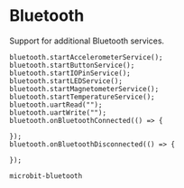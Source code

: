 # Bluetooth

Support for additional Bluetooth services.

```cards
bluetooth.startAccelerometerService();
bluetooth.startButtonService();
bluetooth.startIOPinService();
bluetooth.startLEDService();
bluetooth.startMagnetometerService();
bluetooth.startTemperatureService();
bluetooth.uartRead("");
bluetooth.uartWrite("");
bluetooth.onBluetoothConnected(() => {
    
});
bluetooth.onBluetoothDisconnected(() => {
    
});
```

```package
microbit-bluetooth
```
